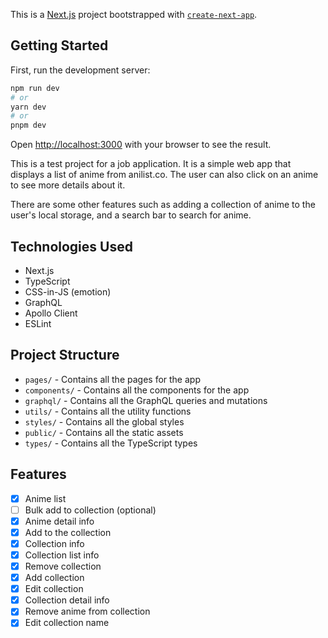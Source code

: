 This is a [Next.js](https://nextjs.org/) project bootstrapped with [`create-next-app`](https://github.com/vercel/next.js/tree/canary/packages/create-next-app).

## Getting Started

First, run the development server:

```bash
npm run dev
# or
yarn dev
# or
pnpm dev
```

Open [http://localhost:3000](http://localhost:3000) with your browser to see the result.

This is a test project for a job application. It is a simple web app that displays a list of anime from anilist.co. The user can also click on an anime to see more details about it.

There are some other features such as adding a collection of anime to the user's local storage, and a search bar to search for anime.

## Technologies Used

- Next.js
- TypeScript
- CSS-in-JS (emotion)
- GraphQL
- Apollo Client
- ESLint

## Project Structure

- `pages/` - Contains all the pages for the app
- `components/` - Contains all the components for the app
- `graphql/` - Contains all the GraphQL queries and mutations
- `utils/` - Contains all the utility functions
- `styles/` - Contains all the global styles
- `public/` - Contains all the static assets
- `types/` - Contains all the TypeScript types

## Features

- [x] Anime list
- [ ] Bulk add to collection (optional)
- [x] Anime detail info
- [x] Add to the collection
- [x] Collection info
- [x] Collection list info
- [x] Remove collection
- [x] Add collection
- [x] Edit collection
- [x] Collection detail info
- [x] Remove anime from collection
- [x] Edit collection name
